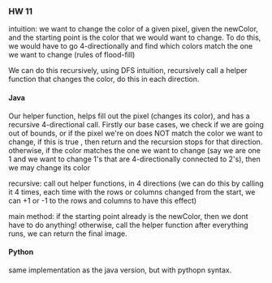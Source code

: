 ### HW 11
intuition: we want to change the color of a given pixel, given the newColor, and the starting point is the color that we would want to change.
To do this, we would have to go 4-directionally and find which colors match the one we want to change (rules of flood-fill)

We can do this recursively, using DFS intuition, recursively call a helper function that changes the color, do this in each direction.


#### Java

Our helper function, helps fill out the pixel (changes its color), and has a recursive 4-directional call.
Firstly our base cases, we check if we are going out of bounds, or if the pixel we're on does NOT match the color we want to change, if this is true , then return and the recursion stops for that direction. 
otherwise, if the color matches the one we want to change (say we are one 1 and we want to change 1's that are 4-directionally connected to 2's), then we may change its color

recursive:
call out helper functions, in 4 directions (we can do this by calling it 4 times, each time with the rows or columns changed from the start, we can +1 or -1 to the rows and columns to have this effect)

main method: 
if the starting point already is the newColor, then we dont have to do anything!
otherwise, call the helper function
after everything runs, we can return the final image.

#### Python
same implementation as the java version, but with pythopn syntax.